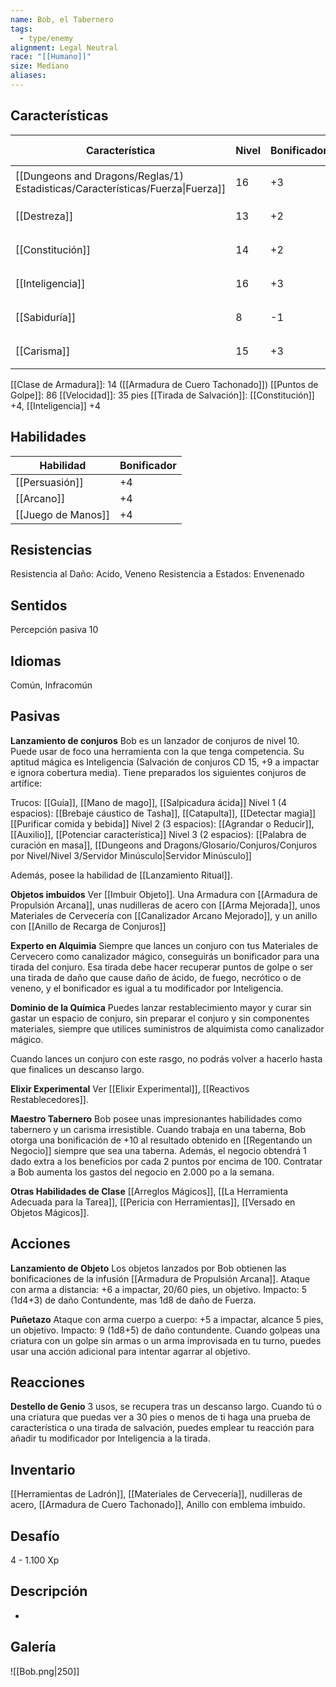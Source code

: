 ```yaml
---
name: Bob, el Tabernero
tags:
  - type/enemy
alignment: Legal Neutral
race: "[[Humano]]"
size: Mediano
aliases:
---
```

## Características

| Característica                                                                 | Nivel | Bonificador | Lanzar dado      |
| ------------------------------------------------------------------------------ | ----- | ----------- | ---------------- |
| [[Dungeons and Dragons/Reglas/1) Estadisticas/Características/Fuerza\|Fuerza]] | 16    | +3          | `dice: 1d20 + 0` |
| [[Destreza]]                                                                   | 13    | +2          | `dice: 1d20 + 0` |
| [[Constitución]]                                                               | 14    | +2          | `dice: 1d20 + 0` |
| [[Inteligencia]]                                                               | 16    | +3          | `dice: 1d20 + 0` |
| [[Sabiduría]]                                                                  | 8     | -1          | `dice: 1d20 + 0` |
| [[Carisma]]                                                                    | 15    | +3          | `dice: 1d20 + 0` |

[[Clase de Armadura]]: 14 ([[Armadura de Cuero Tachonado]])
[[Puntos de Golpe]]: 86
[[Velocidad]]: 35 pies
[[Tirada de Salvación]]: [[Constitución]] +4, [[Inteligencia]] +4

## Habilidades

| Habilidad          | Bonificador |
| ------------------ | ----------- |
| [[Persuasión]]     | +4          |
| [[Arcano]]         | +4          |
| [[Juego de Manos]] | +4          |

## Resistencias

Resistencia al Daño: Acido, Veneno
Resistencia a Estados: Envenenado

## Sentidos

Percepción pasiva 10

## Idiomas

Común, Infracomún

## Pasivas


**Lanzamiento de conjuros**
Bob es un lanzador de conjuros de nivel 10. Puede usar de foco una herramienta con la que tenga competencia. 
Su aptitud mágica es Inteligencia (Salvación de conjuros CD 15, +9 a impactar e ignora cobertura media). Tiene preparados los siguientes conjuros de artífice:

Trucos: [[Guía]], [[Mano de mago]], [[Salpicadura ácida]]
Nivel 1 (4 espacios): [[Brebaje cáustico de Tasha]], [[Catapulta]], [[Detectar magia]] [[Purificar comida y bebida]]
Nivel 2 (3 espacios): [[Agrandar o Reducir]], [[Auxilio]], [[Potenciar característica]]
Nivel 3 (2 espacios): [[Palabra de curación en masa]], [[Dungeons and Dragons/Glosario/Conjuros/Conjuros por Nivel/Nivel 3/Servidor Minúsculo|Servidor Minúsculo]]

Además, posee la habilidad de [[Lanzamiento Ritual]]. 


**Objetos imbuidos**
Ver [[Imbuir Objeto]].
Una Armadura con [[Armadura de Propulsión Arcana]], unas nudilleras de acero con [[Arma Mejorada]], unos Materiales de Cervecería con [[Canalizador Arcano Mejorado]], y un anillo con [[Anillo de Recarga de Conjuros]]


**Experto en Alquimia**
Siempre que lances un conjuro con tus Materiales de Cervecero como canalizador mágico, conseguirás un bonificador para una tirada del conjuro. Esa tirada debe hacer recuperar puntos de golpe o ser una tirada de daño que cause daño de ácido, de fuego, necrótico o de veneno, y el bonificador es igual a tu modificador por Inteligencia.


**Dominio de la Química**
Puedes lanzar restablecimiento mayor y curar sin gastar un espacio de conjuro, sin preparar el conjuro y sin componentes materiales, siempre que utilices suministros de alquimista como canalizador mágico.

Cuando lances un conjuro con este rasgo, no podrás volver a hacerlo hasta que finalices un descanso largo.


**Elixir Experimental**
Ver [[Elixir Experimental]], [[Reactivos Restablecedores]].


**Maestro Tabernero**
Bob posee unas impresionantes habilidades como tabernero y un carisma irresistible. Cuando trabaja en una taberna, Bob otorga una bonificación de +10 al resultado obtenido en [[Regentando un Negocio]] siempre que sea una taberna. Además, el negocio obtendrá 1 dado extra a los beneficios por cada 2 puntos por encima de 100. 
Contratar a Bob aumenta los gastos del negocio en 2.000 po a la semana.


**Otras Habilidades de Clase**
[[Arreglos Mágicos]], [[La Herramienta Adecuada para la Tarea]], [[Pericia con Herramientas]], [[Versado en Objetos Mágicos]].

## Acciones

**Lanzamiento de Objeto**
Los objetos lanzados por Bob obtienen las bonificaciones de la infusión [[Armadura de Propulsión Arcana]].
Ataque con arma  a distancia:  +6 a impactar, 20/60 pies, un objetivo.
Impacto: 5 (1d4+3) de daño Contundente, mas 1d8 de daño de Fuerza.

**Puñetazo**
Ataque con arma cuerpo a cuerpo: +5 a impactar, alcance 5 pies, un objetivo.
Impacto: 9 (1d8+5) de daño contundente. 
Cuando golpeas una criatura con un golpe sin armas o un arma improvisada en tu turno, puedes usar una acción adicional para intentar agarrar al objetivo.

## Reacciones

**Destello de Genio**
3 usos, se recupera tras un descanso largo.
Cuando tú o una criatura que puedas ver a 30 pies o menos de ti haga una prueba de característica o una tirada de salvación, puedes emplear tu reacción para añadir tu modificador por Inteligencia a la tirada.


## Inventario

[[Herramientas de Ladrón]], [[Materiales de Cervecería]], nudilleras de acero, [[Armadura de Cuero Tachonado]], Anillo con emblema imbuido.

## Desafío

4 - 1.100 Xp

## Descripción

-

## Galería

![[Bob.png|250]]